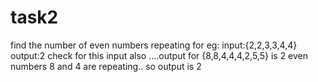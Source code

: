 # task2
find the number of even numbers repeating for eg: input:{2,2,3,3,4,4}            output:2           check for this input also ....output for {8,8,4,4,4,2,5,5} is 2           even numbers 8 and 4 are repeating.. so output is 2
